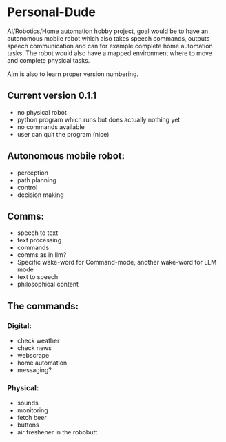 # Personal-Dude
AI/Robotics/Home automation hobby project, goal would be to have an autonomous mobile robot which also takes speech commands, outputs speech communication and can for example complete home automation tasks. The robot would also have a mapped environment where to move and complete physical tasks.

Aim is also to learn proper version numbering.

## Current version 0.1.1
- no physical robot
- python program which runs but does actually nothing yet
- no commands available
- user can quit the program (nice)


## Autonomous mobile robot:
- perception
- path planning
- control
- decision making

## Comms:
- speech to text
- text processing
- commands
- comms as in llm?
- Specific wake-word for Command-mode, another wake-word for LLM-mode
- text to speech 
- philosophical content

## The commands:
### Digital:
- check weather
- check news
- webscrape
- home automation
- messaging?

### Physical:
- sounds
- monitoring
- fetch beer
- buttons
- air freshener in the robobutt